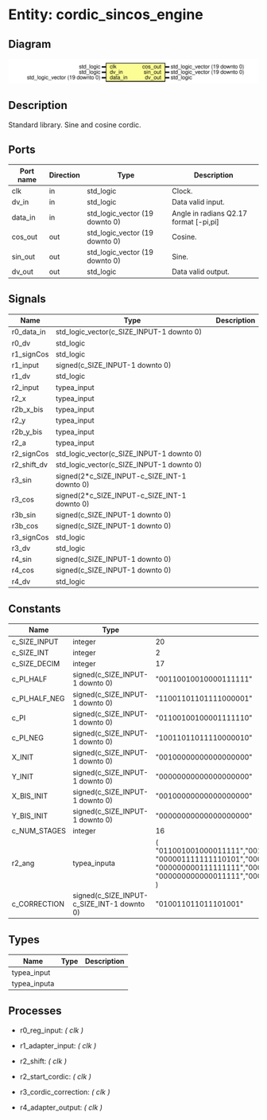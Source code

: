 # Entity: cordic_sincos_engine
## Diagram
![Diagram](cordic_sincos_engine.svg "Diagram")
## Description
 Standard library.
 Sine and cosine cordic.
## Ports
| Port name | Direction | Type                           | Description                             |
| --------- | --------- | ------------------------------ | --------------------------------------- |
| clk       | in        | std_logic                      |  Clock.                                 |
| dv_in     | in        | std_logic                      |  Data valid input.                      |
| data_in   | in        | std_logic_vector (19 downto 0) |  Angle in radians Q2.17 format [-pi,pi] |
| cos_out   | out       | std_logic_vector (19 downto 0) |  Cosine.                                |
| sin_out   | out       | std_logic_vector (19 downto 0) |  Sine.                                  |
| dv_out    | out       | std_logic                      |  Data valid output.                     |
## Signals
| Name        | Type                                         | Description |
| ----------- | -------------------------------------------- | ----------- |
| r0_data_in  | std_logic_vector(c_SIZE_INPUT-1 downto 0)    |             |
| r0_dv       | std_logic                                    |             |
| r1_signCos  | std_logic                                    |             |
| r1_input    | signed(c_SIZE_INPUT-1 downto 0)              |             |
| r1_dv       | std_logic                                    |             |
| r2_input    | typea_input                                  |             |
| r2_x        | typea_input                                  |             |
| r2b_x_bis   | typea_input                                  |             |
| r2_y        | typea_input                                  |             |
| r2b_y_bis   | typea_input                                  |             |
| r2_a        | typea_input                                  |             |
| r2_signCos  | std_logic_vector(c_SIZE_INPUT-1 downto 0)    |             |
| r2_shift_dv | std_logic_vector(c_SIZE_INPUT-1 downto 0)    |             |
| r3_sin      | signed(2*c_SIZE_INPUT-c_SIZE_INT-1 downto 0) |             |
| r3_cos      | signed(2*c_SIZE_INPUT-c_SIZE_INT-1 downto 0) |             |
| r3b_sin     | signed(c_SIZE_INPUT-1 downto 0)              |             |
| r3b_cos     | signed(c_SIZE_INPUT-1 downto 0)              |             |
| r3_signCos  | std_logic                                    |             |
| r3_dv       | std_logic                                    |             |
| r4_sin      | signed(c_SIZE_INPUT-1 downto 0)              |             |
| r4_cos      | signed(c_SIZE_INPUT-1 downto 0)              |             |
| r4_dv       | std_logic                                    |             |
## Constants
| Name          | Type                                       | Value                                                                                                                                                                                                                                                                                                                                                                     | Description |
| ------------- | ------------------------------------------ | ------------------------------------------------------------------------------------------------------------------------------------------------------------------------------------------------------------------------------------------------------------------------------------------------------------------------------------------------------------------------- | ----------- |
| c_SIZE_INPUT  | integer                                    |  20                                                                                                                                                                                                                                                                                                                                                                       |             |
| c_SIZE_INT    | integer                                    |   2                                                                                                                                                                                                                                                                                                                                                                       |             |
| c_SIZE_DECIM  | integer                                    |  17                                                                                                                                                                                                                                                                                                                                                                       |             |
| c_PI_HALF     | signed(c_SIZE_INPUT-1 downto 0)            |  "00110010010000111111"                                                                                                                                                                                                                                                                                                                                                   |             |
| c_PI_HALF_NEG | signed(c_SIZE_INPUT-1 downto 0)            |  "11001101101111000001"                                                                                                                                                                                                                                                                                                                                                   |             |
| c_PI          | signed(c_SIZE_INPUT-1 downto 0)            |  "01100100100001111110"                                                                                                                                                                                                                                                                                                                                                   |             |
| c_PI_NEG      | signed(c_SIZE_INPUT-1 downto 0)            |  "10011011011110000010"                                                                                                                                                                                                                                                                                                                                                   |             |
| X_INIT        | signed(c_SIZE_INPUT-1 downto 0)            |  "00100000000000000000"                                                                                                                                                                                                                                                                                                                                                   |             |
| Y_INIT        | signed(c_SIZE_INPUT-1 downto 0)            |  "00000000000000000000"                                                                                                                                                                                                                                                                                                                                                   |             |
| X_BIS_INIT    | signed(c_SIZE_INPUT-1 downto 0)            |  "00100000000000000000"                                                                                                                                                                                                                                                                                                                                                   |             |
| Y_BIS_INIT    | signed(c_SIZE_INPUT-1 downto 0)            |  "00000000000000000000"                                                                                                                                                                                                                                                                                                                                                   |             |
| c_NUM_STAGES  | integer                                    |  16                                                                                                                                                                                                                                                                                                                                                                       |             |
| r2_ang        | typea_inputa                               |  (     "011001001000011111","001110110101100011","000111110101101101","000011111110101011",     "000001111111110101","000000111111111110","000000011111111111","000000001111111111",     "000000000111111111","000000000011111111","000000000001111111","000000000000111111",     "000000000000011111","000000000000001111","000000000000000111","000000000000000011"   ) |             |
| c_CORRECTION  | signed(c_SIZE_INPUT-c_SIZE_INT-1 downto 0) |  "010011011011101001"                                                                                                                                                                                                                                                                                                                                                     |             |
## Types
| Name         | Type | Description |
| ------------ | ---- | ----------- |
| typea_input  |      |             |
| typea_inputa |      |             |
## Processes
- r0_reg_input: _( clk )_

- r1_adapter_input: _( clk )_

- r2_shift: _( clk )_

- r2_start_cordic: _( clk )_

- r3_cordic_correction: _( clk )_

- r4_adapter_output: _( clk )_

